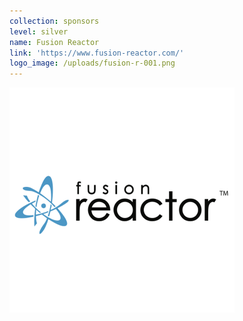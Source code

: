 ```yaml
---
collection: sponsors
level: silver
name: Fusion Reactor
link: 'https://www.fusion-reactor.com/'
logo_image: /uploads/fusion-r-001.png
---
```



![](/uploads/versions/fusion-r-001---x----360-360x---.png)